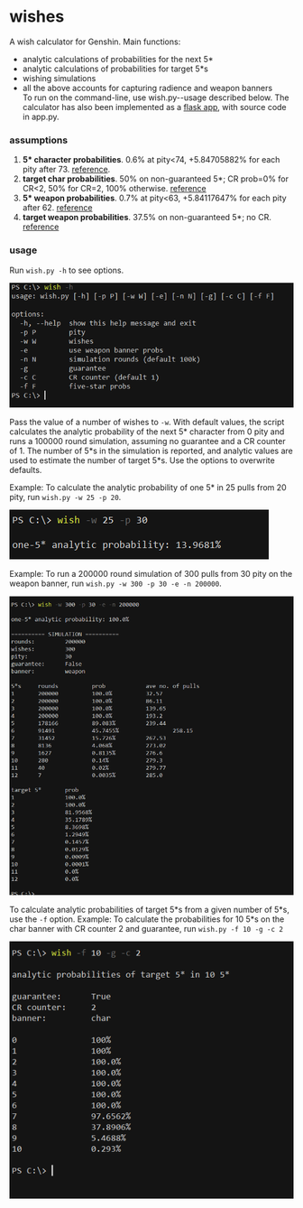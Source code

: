 # wishes

A wish calculator for Genshin. Main functions:<br>
* analytic calculations of probabilities for the next 5*
* analytic calculations of probabilities for target 5*s
* wishing simulations 
* all the above accounts for capturing radience and weapon banners
<br>To run on the command-line, use wish.py--usage described below. The calculator has also been implemented as a [flask app](https://ricardoshillyshally.pythonanywhere.com/), with source code in app.py.


### assumptions
1. **5\* character probabilities**. 0.6% at pity<74, +5.84705882% for each pity after 73. [reference](https://genshin-impact.fandom.com/f/p/4400000000000308779).
2. **target char probabilities**. 50% on non-guaranteed 5*; CR prob=0% for CR<2, 50% for CR=2, 100% otherwise. [reference](https://www.reddit.com/r/Genshin_Impact/comments/1f3ykny/capturing_radiance_details_observations_and/)
3. **5\* weapon probabilities**. 0.7% at pity<63, +5.84117647% for each pity after 62. [reference](https://library.keqingmains.com/general-mechanics/gacha#featured-weapon-banner)
4. **target weapon probabilities**. 37.5% on non-guaranteed 5*; no CR. [reference](https://genshin-impact.fandom.com/wiki/Wish)


### usage
Run `wish.py -h` to see options.

![help](img/help.png)

Pass the value of a number of wishes to `-w`. With default values, the script calculates the analytic probability of the next 5\* character from 0 pity and runs a 100000 round simulation, assuming no guarantee and a CR counter of 1. The number of 5\*s in the simulation is reported, and analytic values are used to estimate the number of target 5\*s. Use the options to overwrite defaults.

Example: To calculate the analytic probability of one 5* in 25 pulls from 20 pity, run `wish.py -w 25 -p 20`.

![analytic](img/analytic.png)

Example: To run a 200000 round simulation of 300 pulls from 30 pity on the weapon banner, run `wish.py -w 300 -p 30 -e -n 200000`.

![sim](img/sim.png)

To calculate analytic probabilities of target 5\*s from a given number of 5\*s, use the `-f` option. Example: To calculate the probabilities for 10 5*s on the char banner with CR counter 2 and guarantee, run `wish.py -f 10 -g -c 2`

![fs](img/fs.png)
